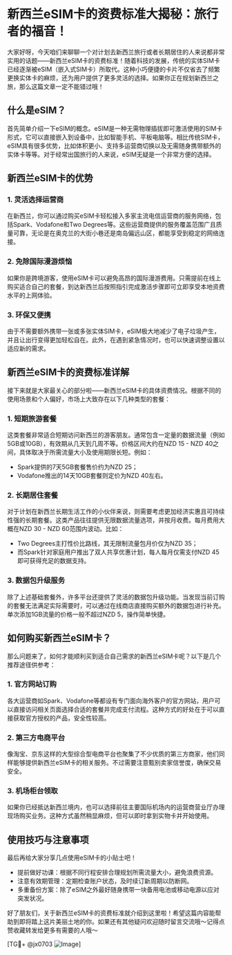 # 新西兰eSIM卡的资费标准大揭秘：旅行者的福音！

大家好呀，今天咱们来聊聊一个对计划去新西兰旅行或者长期居住的人来说都非常实用的话题——新西兰eSIM卡的资费标准！随着科技的发展，传统的实体SIM卡已经逐渐被eSIM（嵌入式SIM卡）所取代。这种小巧便捷的卡片不仅省去了频繁更换实体卡的麻烦，还为用户提供了更多灵活的选择。如果你正在规划新西兰之旅，那么这篇文章一定不能错过哦！

## 什么是eSIM？

首先简单介绍一下eSIM的概念。eSIM是一种无需物理插拔即可激活使用的SIM卡形式，它可以直接嵌入到设备中，比如智能手机、平板电脑等。相比传统SIM卡，eSIM具有很多优势，比如体积更小、支持多运营商切换以及无需随身携带额外的实体卡等等。对于经常出国旅行的人来说，eSIM无疑是一个非常方便的选择。

## 新西兰eSIM卡的优势

### 1. 灵活选择运营商
在新西兰，你可以通过购买eSIM卡轻松接入多家主流电信运营商的服务网络，包括Spark、Vodafone和Two Degrees等。这些运营商提供的服务覆盖范围广且质量可靠，无论是在奥克兰的大街小巷还是南岛偏远山区，都能享受到稳定的网络连接。

### 2. 免除国际漫游烦恼
如果你是跨境游客，使用eSIM卡可以避免高昂的国际漫游费用。只需提前在线上购买适合自己的套餐，到达新西兰后按照指引完成激活步骤即可立即享受本地资费水平的上网体验。

### 3. 环保又便携
由于不需要额外携带一张或多张实体SIM卡，eSIM极大地减少了电子垃圾产生，并且让出行变得更加轻松自在。此外，在遇到紧急情况时，也可以快速调整设置以适应新的需求。

## 新西兰eSIM卡的资费标准详解

接下来就是大家最关心的部分啦——新西兰eSIM卡的具体资费情况。根据不同的使用场景和个人偏好，市场上大致存在以下几种类型的套餐：

### 1. 短期旅游套餐
这类套餐非常适合短期访问新西兰的游客朋友。通常包含一定量的数据流量（例如5GB或10GB），有效期从几天到几周不等。价格区间大约在NZD 15 - NZD 40之间，具体取决于所需流量大小及使用期限长短。例如：
- Spark提供的7天5GB套餐售价约为NZD 25；
- Vodafone推出的14天10GB套餐则定价为NZD 40左右。

### 2. 长期居住套餐
对于计划在新西兰长期生活工作的小伙伴来说，则需要考虑更加经济实惠且可持续性强的长期套餐。这类产品往往提供无限数据流量选项，并按月收费。每月费用大概在NZD 30 - NZD 60范围内波动。比如：
- Two Degrees主打性价比路线，其无限制流量包月价仅为NZD 35；
- 而Spark针对家庭用户推出了双人共享优惠计划，每人每月仅需支付NZD 45即可获得充足的数据支持。

### 3. 数据包升级服务
除了上述基础套餐外，许多平台还提供了灵活的数据包升级功能。当发现当前订购的套餐无法满足实际需要时，可以通过在线商店直接购买额外的数据包进行补充。单次添加1GB流量的价格一般不超过NZD 5，操作简单快捷。

## 如何购买新西兰eSIM卡？

那么问题来了，如何才能顺利买到适合自己需求的新西兰eSIM卡呢？以下是几个推荐途径供参考：

### 1. 官方网站订购
各大运营商如Spark、Vodafone等都设有专门面向海外客户的官方网站，用户可以直接访问相关页面选择合适的套餐并完成支付流程。这种方式的好处在于可以直接获取官方授权的产品，安全性较高。

### 2. 第三方电商平台
像淘宝、京东这样的大型综合型电商平台也聚集了不少优质的第三方商家，他们同样能够提供新西兰eSIM卡的相关服务。不过需要注意甄别卖家信誉度，确保交易安全。

### 3. 机场柜台领取
如果你已经抵达新西兰境内，也可以选择前往主要国际机场内的运营商营业厅办理现场购买业务。这种方式虽然稍显麻烦，但可以即时拿到实物卡并开始使用。

## 使用技巧与注意事项

最后再给大家分享几点使用eSIM卡的小贴士吧！

- 提前做好功课：根据不同行程安排合理规划所需流量大小，避免浪费资源。
- 注意有效期管理：定期检查账户状态，及时续订新周期以防断网。
- 多重备份方案：除了eSIM之外最好随身携带一块备用电池或移动电源以应对突发状况。

好了朋友们，关于新西兰eSIM卡的资费标准就介绍到这里啦！希望这篇内容能帮助到即将踏上这片美丽土地的你。如果还有其他疑问欢迎随时留言交流哦～记得点赞收藏转发给更多有需要的人哦～

[TG💪+ @jx0703 ![Image](https://github.com/user-attachments/assets/dbca1d08-cadb-493c-b0ec-ad6f7a83f270)]